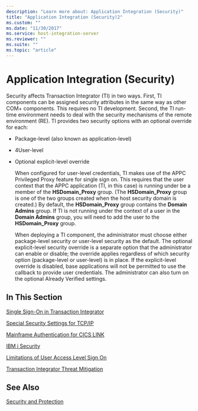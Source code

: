 ```yaml
---
description: "Learn more about: Application Integration (Security)"
title: "Application Integration (Security)2"
ms.custom: ""
ms.date: "11/30/2017"
ms.service: host-integration-server
ms.reviewer: ""
ms.suite: ""
ms.topic: "article"
---
```

# Application Integration (Security)
Security affects Transaction Integrator (TI) in two ways. First, TI components can be assigned security attributes in the same way as other COM+ components. This requires no TI development. Second, the TI run-time environment needs to deal with the security mechanisms of the remote environment (RE). TI provides two security options with an optional override for each:  
  
- Package-level (also known as application-level)  
  
- 4User-level  
  
- Optional explicit-level override  
  
  When configured for user-level credentials, TI makes use of the APPC Privileged Proxy feature for single sign on. This requires that the user context that the APPC application (TI, in this case) is running under be a member of the **HSDomain_Proxy** group. (The **HSDomain_Proxy** group is one of the two groups created when the host security domain is created.) By default, the **HSDomain_Proxy** group contains the **Domain Admins** group. If TI is not running under the context of a user in the **Domain Admins** group, you will need to add the user to the **HSDomain_Proxy** group.  
  
  When deploying a TI component, the administrator must choose either package-level security or user-level security as the default. The optional explicit-level security override is a separate option that the administrator can enable or disable; the override applies regardless of which security option (package-level or user-level) is in place. If the explicit-level override is disabled, base applications will not be permitted to use the callback to provide user credentials. The administrator can also turn on the optional Already Verified settings.  
  
## In This Section  
 [Single Sign-On in Transaction Integrator](../core/single-sign-on-in-transaction-integrator2.md)  
  
 [Special Security Settings for TCP/IP](../core/special-security-settings-for-tcp-ip1.md)  
  
 [Mainframe Authentication for CICS LINK](../core/mainframe-authentication-for-cics-link1.md)  
  
 [IBM i Security](../core/as-400-security1.md)  
  
 [Limitations of User Access Level Sign On](../core/limitations-of-user-access-level-sign-on1.md)  
  
 [Transaction Integrator Threat Mitigation](../core/transaction-integrator-threat-mitigation2.md)  
  
## See Also  
 [Security and Protection](../core/security-and-protection1.md)
